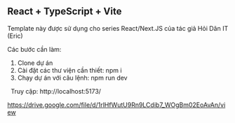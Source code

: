 ## React + TypeScript + Vite

Template này được sử dụng cho series React/Next.JS của tác giả Hỏi Dân IT (Eric)

Các bước cần làm:
1. Clone dự án
2. Cài đặt các thư viện cần thiết: npm i
3. Chạy dự án với câu lệnh: npm run dev

&nbsp;
Truy cập:  http://localhost:5173/

https://drive.google.com/file/d/1rlHfWutU9Rn9LCdib7_WOgBm02EoAvAn/view